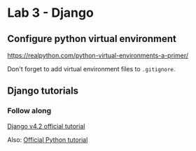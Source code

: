 # Lab 3 - Django

## Configure python virtual environment 

https://realpython.com/python-virtual-environments-a-primer/

Don't forget to add virtual environment files to ` .gitignore `.

## Django tutorials

### Follow along

[Django v4.2 official tutorial](https://docs.djangoproject.com/en/4.2/intro/tutorial01/)

Also: [Official Python tutorial](https://docs.python.org/3/tutorial/index.html)

